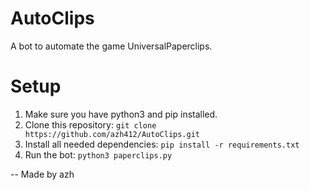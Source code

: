 # AutoClips

A bot to automate the game UniversalPaperclips.

# Setup
1. Make sure you have python3 and pip installed.
2. Clone this repository: `git clone https://github.com/azh412/AutoClips.git`
3. Install all needed dependencies: `pip install -r requirements.txt`
4. Run the bot: `python3 paperclips.py`

-- Made by azh